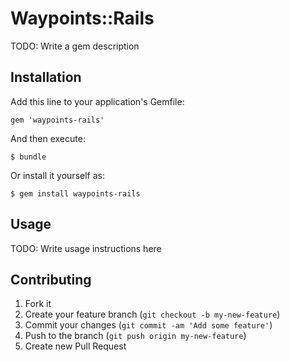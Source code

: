 # Waypoints::Rails

TODO: Write a gem description

## Installation

Add this line to your application's Gemfile:

    gem 'waypoints-rails'

And then execute:

    $ bundle

Or install it yourself as:

    $ gem install waypoints-rails

## Usage

TODO: Write usage instructions here

## Contributing

1. Fork it
2. Create your feature branch (`git checkout -b my-new-feature`)
3. Commit your changes (`git commit -am 'Add some feature'`)
4. Push to the branch (`git push origin my-new-feature`)
5. Create new Pull Request

